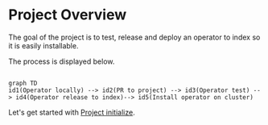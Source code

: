 # Project Overview
The goal of the project is to test, release and deploy an operator to index so it is easily installable.

The process is displayed below.

```mermaid

graph TD
id1(Operator locally) --> id2(PR to project) --> id3(Operator test) --> id4(Operator release to index)--> id5(Install operator on cluster)

```
Let's get started with [Project initialize](/project/init).